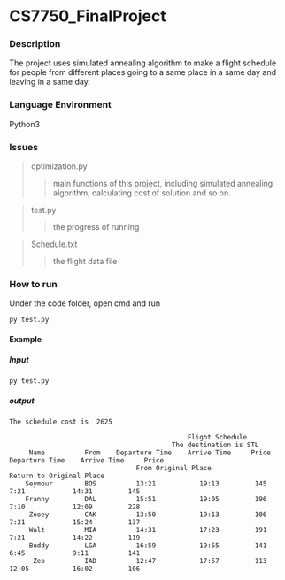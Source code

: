# CS7750_FinalProject

### Description

The project uses simulated annealing algorithm to make a flight schedule for people from different places going to a same place in a same day and leaving in a same day.

### Language Environment

Python3

### Issues

> optimization.py
>> main functions of this project, including simulated annealing algorithm, calculating cost of solution and so on. 

>test.py
>> the progress of running

>Schedule.txt
>> the flight data file

### How to run 

Under the code folder, open cmd and run

```
py test.py
```

#### Example

##### Input

```
py test.py
```

##### output

```
The schedule cost is  2625

                                             Flight Schedule
                                         The destination is STL
     Name          From    Departure Time    Arrive Time     Price    Departure Time    Arrive Time     Price
                                From Original Place                     Return to Original Place
    Seymour        BOS          13:21           19:13         145          7:21            14:31         145
    Franny         DAL          15:51           19:05         196          7:10            12:09         228
     Zooey         CAK          13:50           19:13         106          7:21            15:24         137
     Walt          MIA          14:31           17:23         191          7:21            14:22         119
     Buddy         LGA          16:59           19:55         141          6:45            9:11          141
      Zeo          IAD          12:47           17:57         113          12:05           16:02         106
```